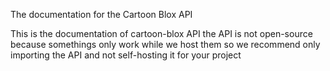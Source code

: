The documentation for the Cartoon Blox API

This is the documentation of cartoon-blox API
the API is not open-source because somethings
only work while we host them so we recommend
only importing the API and not self-hosting
it for your project 
